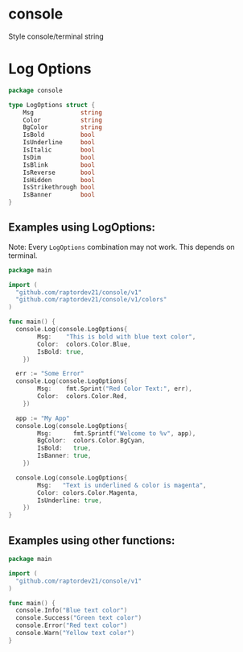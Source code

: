 # console
Style console/terminal string

# Log Options
```go
package console

type LogOptions struct {
	Msg             string
	Color           string
	BgColor         string
	IsBold          bool
	IsUnderline     bool
	IsItalic        bool
	IsDim           bool
	IsBlink         bool
	IsReverse       bool
	IsHidden        bool
	IsStrikethrough bool
	IsBanner        bool
}
```

## Examples using LogOptions:
Note: Every `LogOptions` combination may not work. This depends on terminal.
```go
package main

import (
  "github.com/raptordev21/console/v1"
  "github.com/raptordev21/console/v1/colors"
)

func main() {
  console.Log(console.LogOptions{
		Msg:    "This is bold with blue text color",
		Color:  colors.Color.Blue,
		IsBold: true,
	})

  err := "Some Error" 
  console.Log(console.LogOptions{
		Msg:    fmt.Sprint("Red Color Text:", err),
		Color:  colors.Color.Red,
	})

  app := "My App"
  console.Log(console.LogOptions{
		Msg:      fmt.Sprintf("Welcome to %v", app),
		BgColor:  colors.Color.BgCyan,
		IsBold:   true,
		IsBanner: true,
	})

  console.Log(console.LogOptions{
		Msg:   "Text is underlined & color is magenta",
		Color: colors.Color.Magenta,
        IsUnderline: true,
	})
}
```

## Examples using other functions:
```go
package main

import (
  "github.com/raptordev21/console/v1"
)

func main() {
  console.Info("Blue text color")
  console.Success("Green text color")
  console.Error("Red text color")
  console.Warn("Yellow text color")
}
```
